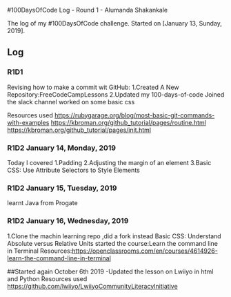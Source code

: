 #100DaysOfCode Log - Round 1 - Alumanda Shakankale

The log of my #100DaysOfCode challenge. Started on [January 13, Sunday, 2019].

## Log

### R1D1 
Revising how to make a commit wit GitHub:
1.Created A New Repository:FreeCodeCampLessons
2.Updated my 100-days-of-code
Joined the slack channel
worked on some basic css

Resources used
https://rubygarage.org/blog/most-basic-git-commands-with-examples
https://kbroman.org/github_tutorial/pages/routine.html
https://kbroman.org/github_tutorial/pages/init.html

### R1D2 January 14, Monday, 2019
Today I covered
1.Padding
2.Adjusting the margin of an element
3.Basic CSS: Use Attribute Selectors to Style Elements

### R1D2 January 15, Tuesday, 2019

learnt Java from Progate

### R1D2 January 16, Wednesday, 2019
1.Clone the machin learning repo ,did a fork instead
Basic CSS: Understand Absolute versus Relative Units
started the course:Learn the command line in Terminal
Resources:https://openclassrooms.com/en/courses/4614926-learn-the-command-line-in-terminal


##Started again October 6th 2019
-Updated the lesson on Lwiiyo in html and Python
Resources used
https://github.com/lwiiyo/LwiiyoCommunityLiteracyInitiative
